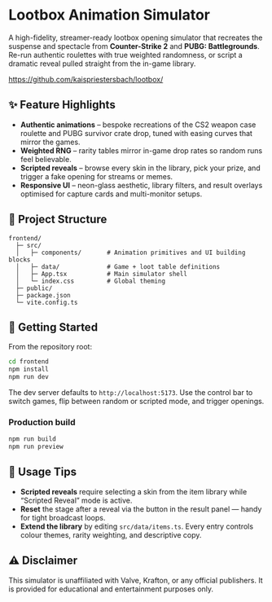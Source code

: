# Lootbox Animation Simulator

A high-fidelity, streamer-ready lootbox opening simulator that recreates the suspense and spectacle from **Counter-Strike 2** and **PUBG: Battlegrounds**. Re-run authentic roulettes with true weighted randomness, or script a dramatic reveal pulled straight from the in-game library.

https://github.com/kaispriestersbach/lootbox/

## ✨ Feature Highlights

- **Authentic animations** – bespoke recreations of the CS2 weapon case roulette and PUBG survivor crate drop, tuned with easing curves that mirror the games.
- **Weighted RNG** – rarity tables mirror in-game drop rates so random runs feel believable.
- **Scripted reveals** – browse every skin in the library, pick your prize, and trigger a fake opening for streams or memes.
- **Responsive UI** – neon-glass aesthetic, library filters, and result overlays optimised for capture cards and multi-monitor setups.

## 🧱 Project Structure

```
frontend/
  ├─ src/
  │   ├─ components/       # Animation primitives and UI building blocks
  │   ├─ data/             # Game + loot table definitions
  │   ├─ App.tsx           # Main simulator shell
  │   └─ index.css         # Global theming
  ├─ public/
  ├─ package.json
  └─ vite.config.ts
```

## 🚀 Getting Started

From the repository root:

```bash
cd frontend
npm install
npm run dev
```

The dev server defaults to `http://localhost:5173`. Use the control bar to switch games, flip between random or scripted mode, and trigger openings.

### Production build

```bash
npm run build
npm run preview
```

## 🎯 Usage Tips

- **Scripted reveals** require selecting a skin from the item library while “Scripted Reveal” mode is active.
- **Reset** the stage after a reveal via the button in the result panel — handy for tight broadcast loops.
- **Extend the library** by editing `src/data/items.ts`. Every entry controls colour themes, rarity weighting, and descriptive copy.

## ⚠️ Disclaimer

This simulator is unaffiliated with Valve, Krafton, or any official publishers. It is provided for educational and entertainment purposes only.
